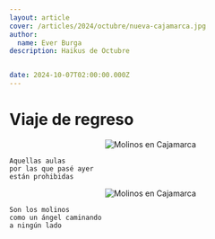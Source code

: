 ```yaml
---
layout: article
cover: /articles/2024/octubre/nueva-cajamarca.jpg
author:
  name: Ever Burga
description: Haikus de Octubre


date: 2024-10-07T02:00:00.000Z
---
```


# Viaje de regreso

<p align="center">
  <img src="/articles/2024/octubre/colegio.jpeg" alt="Molinos en Cajamarca">
</p>

```
Aquellas aulas
por las que pasé ayer
están prohibidas
```


<p align="center">
  <img src="/articles/2024/octubre/central-eolica.jpeg" alt="Molinos en Cajamarca">
</p>

```
Son los molinos
como un ángel caminando
a ningún lado
```



